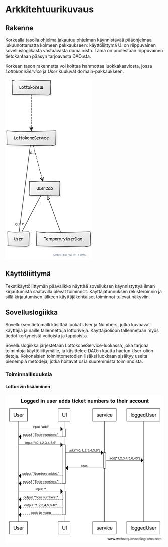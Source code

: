 # Arkkitehtuurikuvaus

## Rakenne
Korkealla tasolla ohjelma jakautuu ohjelman käynnistävää pääohjelmaa lukuunottamatta kolmeen pakkaukseen: käyttöliittymä UI on riippuvainen sovelluslogiikasta vastaavasta domainista. Tämä on puolestaan riippuvainen tietokantaan pääsyn tarjoavasta DAO:sta.

Korkean tason rakennetta voi koittaa hahmottaa luokkakaaviosta, jossa _LottokoneService_ ja _User_ kuuluvat domain-pakkaukseen.

![luokkakaavio](luokkakaavio.png)

## Käyttöliittymä

Tekstikäyttöliittymän päävalikko näyttää sovelluksen käynnistyttyä ilman kirjautumista saatavilla olevat toiminnot. Käyttäjätunnuksen rekisteröinnin ja sillä kirjautumisen jälkeen käyttäjäkohtaiset toiminnot tulevat näkyviin.

## Sovelluslogiikka

Sovelluksen tietomalli käsittää luokat User ja Numbers, jotka kuvaavat käyttäjiä ja näille tallennettuja lottorivejä. Käyttäjäolioon tallennetaan myös tiedot kertyneistä voitoista ja tappioista.

Sovelluslogiikka järjestetään LottokoneService-luokassa, joka tarjoaa toimintoja käyttöliittymälle, ja käsittelee DAO:n kautta haetun User-olion tietoja. Kokonaisien toimintometodien lisäksi luokkaan sisältyy useita pienempiä metodeja, jotka hoitavat osia suuremmista toiminnoista.

### Toiminnallisuuksia

#### Lottorivin lisääminen

![sekvenssikaavio](sekvenssikaavio.png)
